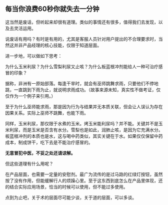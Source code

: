 ## 每当你浪费60秒你就失去一分钟
这当然是废话，但听起来却很有道理。类似的事情还有很多，值得我们去发现，以及去灵活运用。

说废话有用吗？有时是有用的，尤其是客服人员针对用户提出的不合理要求时，当然这并非产品经理的核心技能，仅限于知道层面。

进一步地，可以做如下思考：

为什么玉米利尿？为什么雪梨利尿又止咳？为什么板蓝根冲剂能给人一种可治疗感冒的印象？

据称，非洲有一原始部落。每逢干旱时，就会有巫师跳舞求雨，只要他们不停地跳，一直跳到下雨为止，就说明求雨成功。（故事来源未知，真实性不做考证，仅仅作为一个例子来引用。）

至于为什么巫师能求雨，那是因为行为与结果并无本质关联，但会让人误认为存在因果关系。实际上巫师不跳舞，也能下雨。

同样，玉米利尿，那仅限于水煮的玉米。烤玉米能利尿吗？并不能。关键并不是玉米利尿，而是玉米是否含有水分。雪梨也是如此，润肺止咳，是因为它充满水分。板蓝根冲剂的本质也是水，这与喝中药类似，其实关键在于水。如果仅仅保留中药成本，制成饼干，吃下去是不能治疗感冒的。

**无意冒犯中医，不妥之处还请谅解。**

但这些道理有什么用呢？

在产品层面，也需要一定量的安慰剂。最广为流传的是过马路的红绿灯按钮，虽然按了没有作用，但能缓解行人的烦躁心里。至于这东西到底怎么在产品里体现，还的结合实际应用场景，恰当的时候可以使用，但不能过多使用。

点到为止吧，关于术的层面尽可能少谈，关于道的层面，可以多谈。
